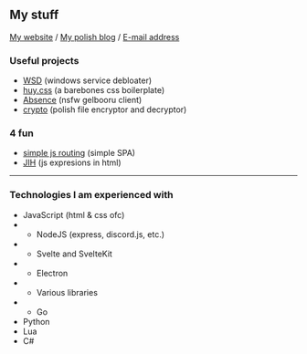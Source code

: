 ## My stuff
[My website](https://tzwel.xyz) /
[My polish blog](https://blog.tzwel.xyz) /
[E-mail address](mailto:tzwel@int.pl)

### Useful projects
- [WSD](https://github.com/tzwel/WSD) (windows service debloater)
- [huy.css](https://github.com/tzwel/huy.css) (a barebones css boilerplate)
- [Absence](https://github.com/tzwel/Absence) (nsfw gelbooru client)
- [crypto](https://github.com/tzwel/crypto) (polish file encryptor and decryptor)

### 4 fun
- [simple js routing](https://github.com/tzwel/simple-js-routing) (simple SPA)
- [JIH](https://github.com/tzwel/JIH) (js expresions in html)

---

### Technologies I am experienced with
- JavaScript (html & css ofc)
- - NodeJS (express, discord.js, etc.)
- - Svelte and SvelteKit
- - Electron
- - Various libraries
- - Go
- Python
- Lua
- C#
